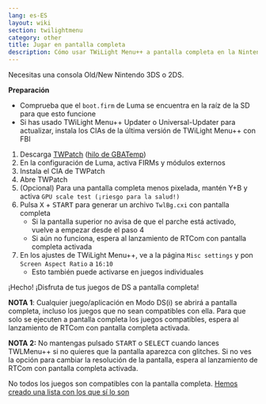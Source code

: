 ```yaml
---
lang: es-ES
layout: wiki
section: twilightmenu
category: other
title: Jugar en pantalla completa
description: Cómo usar TWiLight Menu++ a pantalla completa en la Nintendo 3DS
---
```


Necesitas una consola Old/New Nintendo 3DS o 2DS.

**Preparación**
- Comprueba que el `boot.firm` de Luma se encuentra en la raíz de la SD para que esto funcione
- Si has usado TWiLight Menu++ Updater o Universal-Updater para actualizar, instala los CIAs de la última versión de TWiLight Menu++ con FBI

1. Descarga [TWPatch](https://sono.9net.org/hebrew/TWPatch/data/TWPatch.cia) ([hilo de GBATemp](https://gbatemp.net/threads/twpatcher-ds-i-mode-screen-filters-and-patches.542694/))
1. En la configuración de Luma, activa FIRMs y módulos externos
1. Instala el CIA de TWPatch
1. Abre TWPatch
1. (Opcional) Para una pantalla completa menos pixelada, mantén Y+B y activa `GPU scale test (¡riesgo para la salud!)`
1. Pulsa <kbd class="face">X</kbd> + <kbd>START</kbd> para generar un archivo `TwlBg.cxi` con pantalla completa
   - Si la pantalla superior no avisa de que el parche está activado, vuelve a empezar desde el paso 4
   - Si aún no funciona, espera al lanzamiento de RTCom con pantalla completa activada
1. En los ajustes de TWiLight Menu++, ve a la página `Misc settings` y pon `Screen Aspect Ratio` a `16:10`
   - Esto también puede activarse en juegos individuales

¡Hecho! ¡Disfruta de tus juegos de DS a pantalla completa!

**NOTA 1**: Cualquier juego/aplicación en Modo DS(i) se abrirá a pantalla completa, incluso los juegos que no sean compatibles con ella. Para que solo se ejecuten a pantalla completa los juegos compatibles, espera al lanzamiento de RTCom con pantalla completa activada.

**NOTA 2:** No mantengas pulsado <kbd>START</kbd> o <kbd>SELECT</kbd> cuando lances TWLMenu++ si no quieres que la pantalla aparezca con glitches. Si no ves la opción para cambiar la resolución de la pantalla, espera al lanzamiento de RTCom con pantalla completa activada.

No todos los juegos son compatibles con la pantalla completa. [Hemos creado una lista con los que sí lo son](https://github.com/DS-Homebrew/TWiLightMenu/blob/master/7zfile/3DS%20-%20CFW%20users/Games%20supported%20with%20widescreen.txt)

